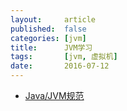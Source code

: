 ```yaml
---
layout:     article
published:  false
categories: [jvm]
title:      JVM学习
tags:       [jvm, 虚拟机]
date:       2016-07-12
---
```


* [Java/JVM规范](http://rednaxelafx.iteye.com/blog/1081626)
